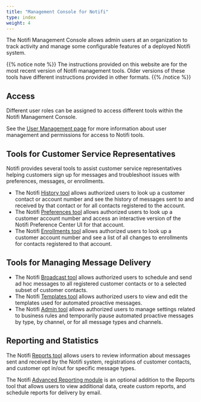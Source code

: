 ```yaml
---
title: "Management Console for Notifi"
type: index
weight: 4
---
```


The Notifi Management Console allows admin users at an organization to track activity and manage some configurable features of a deployed Notifi system.

{{% notice note %}}
The instructions provided on this website are for the most recent version of Notifi management tools. Older versions of these tools have different instructions provided in other formats.
{{% /notice %}}

## Access ##

Different user roles can be assigned to access different tools within the Notifi Management Console.

See the [User Management page](/notifi/management-console/user-management) for more information about user management and permissions for access to Notifi tools.

## Tools for Customer Service Representatives ##

Notifi provides several tools to assist customer service representatives helping customers sign up for messages and troubleshoot issues with preferences, messages, or enrollments.

+ The Notifi [History tool](/notifi/management-console/history) allows authorized users to look up a customer contact or account number and see the history of messages sent to and received by that contact or for all contacts registered to the account.
+ The Notifi [Preferences tool](/notifi/management-console/preferences) allows authorized users to look up a customer account number and access an interactive version of the Notifi Preference Center UI for that account.
+ The Notifi [Enrollments tool](/notifi/management-console/enrollments) allows authorized users to look up a customer account number and see a list of all changes to enrollments for contacts registered to that account.

## Tools for Managing Message Delivery ##

+ The Notifi [Broadcast tool](/notifi/management-console/broadcast) allows authorized users to schedule and send ad hoc messages to all registered customer contacts or to a selected subset of customer contacts.
+ The Notifi [Templates tool](/notifi/management-console/template-manager) allows authorized users to view and edit the templates used for automated proactive messages.
+ The Notifi [Admin tool](/notifi/management-console/admin) allows authorized users to manage settings related to business rules and temporarily pause automated proactive messages by type, by channel, or for all message types and channels.

## Reporting and Statistics ##

The Notifi [Reports tool](/notifi/management-console/reports) allows users to review information about messages sent and received by the Notifi system, registrations of customer contacts, and customer opt in/out for specific message types.

The Notifi [Advanced Reporting module](/notifi/management-console/advanced-reporting) is an optional addition to the Reports tool that allows users to view additional data, create custom reports, and schedule reports for delivery by email.
